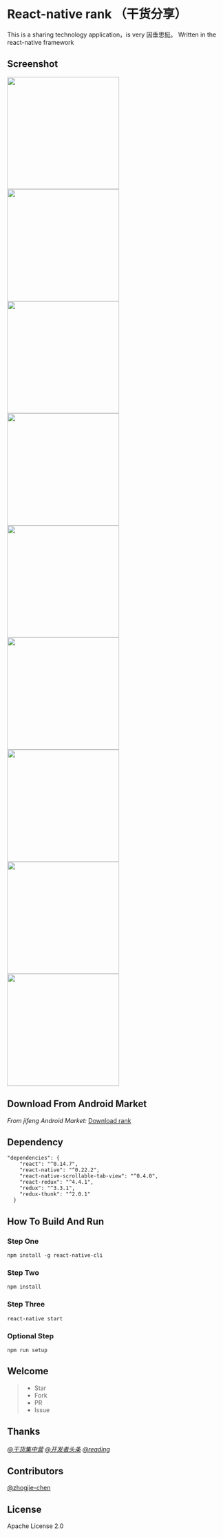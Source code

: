# React-native rank （干货分享）
This is a sharing technology application，is very 因垂思挺。
Written in the react-native framework
## Screenshot
<img src="https://github.com/zhongjie-chen/rn_rank/blob/master/screen/index_android.png" width = "260" align=center />
<img src="https://github.com/zhongjie-chen/rn_rank/blob/master/screen/index_ios_refresh.png" width = "260" align=center />
<img src="https://github.com/zhongjie-chen/rn_rank/blob/master/screen/index_other_more.png" width = "260" align=center />
<img src="https://github.com/zhongjie-chen/rn_rank/blob/master/screen/article.png" width = "260" align=center />
<img src="https://github.com/zhongjie-chen/rn_rank/blob/master/screen/menu.png" width = "260" align=center />
<img src="https://github.com/zhongjie-chen/rn_rank/blob/master/screen/beauty_1.png" width = "260" align=center />
<img src="https://github.com/zhongjie-chen/rn_rank/blob/master/screen/beauty_2.png" width = "260" align=center />
<img src="https://github.com/zhongjie-chen/rn_rank/blob/master/screen/beauty_3.png" width = "260" align=center />
<img src="https://github.com/zhongjie-chen/rn_rank/blob/master/screen/about.png" width = "260" align=center />

## Download From Android Market
*From jifeng Android Market:* [Download rank](http://apk.gfan.com/Product/App1099977.html)

## Dependency
```
"dependencies": {
    "react": "^0.14.7",
    "react-native": "^0.22.2",
    "react-native-scrollable-tab-view": "^0.4.0",
    "react-redux": "^4.4.1",
    "redux": "^3.3.1",
    "redux-thunk": "^2.0.1"
  }
```
## How To Build And Run
### Step One
```
npm install -g react-native-cli
```
### Step Two
```
npm install
```
### Step Three
```
react-native start
```
### Optional Step
```
npm run setup
```


## Welcome
>* Star
>* Fork
>* PR
>* Issue

## Thanks
*[@干货集中营](http://gank.io/)*
*[@开发者头条](http://toutiao.io/)*
*[@reading](https://github.com/attentiveness/reading)*

## Contributors
[@zhogjie-chen](https://github.com/zhongjie-chen)

## License
Apache License 2.0
